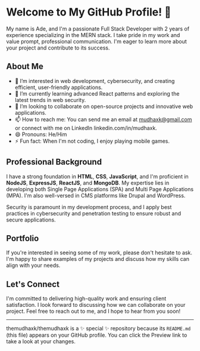 # Welcome to My GitHub Profile! 👋

My name is Ade, and I'm a passionate Full Stack Developer with 2 years of experience specializing in the MERN stack. I take pride in my work and value prompt, professional communication. I'm eager to learn more about your project and contribute to its success.

## About Me
- 👀 I’m interested in web development, cybersecurity, and creating efficient, user-friendly applications.
- 🌱 I’m currently learning advanced React patterns and exploring the latest trends in web security.
- 💞️ I’m looking to collaborate on open-source projects and innovative web applications.
- 📫 How to reach me: You can send me an email at mudhaxk@gmail.com or connect with me on LinkedIn linkedin.com/in/mudhaxk.
- 😄 Pronouns: He/Him
- ⚡ Fun fact: When I'm not coding, I enjoy playing mobile games.

## Professional Background
I have a strong foundation in **HTML**, **CSS**, **JavaScript**, and I'm proficient in **NodeJS**, **ExpressJS**, **ReactJS**, and **MongoDB**. My expertise lies in developing both Single Page Applications (SPA) and Multi Page Applications (MPA). I'm also well-versed in CMS platforms like Drupal and WordPress.

Security is paramount in my development process, and I apply best practices in cybersecurity and penetration testing to ensure robust and secure applications.

## Portfolio
If you're interested in seeing some of my work, please don't hesitate to ask. I'm happy to share examples of my projects and discuss how my skills can align with your needs.

## Let's Connect
I'm committed to delivering high-quality work and ensuring client satisfaction. I look forward to discussing how we can collaborate on your project. Feel free to reach out to me, and I hope to hear from you soon!


---

themudhaxk/themudhaxk is a ✨ special ✨ repository because its `README.md` (this file) appears on your GitHub profile. You can click the Preview link to take a look at your changes.
